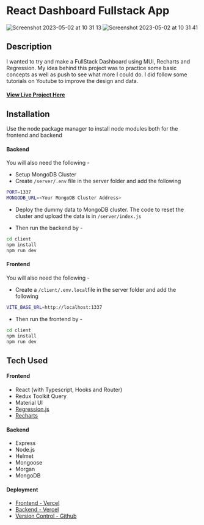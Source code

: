 # React Dashboard Fullstack App

<img width="auto" alt="Screenshot 2023-05-02 at 10 31 13" src="https://user-images.githubusercontent.com/62376840/235618252-daf3eeb9-e211-4c11-9108-6a3f36d3a613.png">

<img width="auto" alt="Screenshot 2023-05-02 at 10 31 41" src="https://user-images.githubusercontent.com/62376840/235618299-e470c263-a286-4117-b87f-b749edb7b01d.png">

## Description

I wanted to try and make a FullStack Dashboard using MUI, Recharts and Regression. My idea behind this project was to practice some basic concepts as well as push to see what more I could do. I did follow some tutorials on Youtube to improve the design and data.

#### [View Live Project Here](https://dashboard-typescript-frontend.vercel.app/)

## Installation

Use the node package manager to install node modules both for the frontend and backend

#### Backend
You will also need the following -
- Setup MongoDB Cluster
- Create ```/server/.env``` file in the server folder and add the following 
```bash 
PORT=1337
MONGODB_URL=<Your MongoDB Cluster Address>
```
- Deploy the dummy data to MongoDB cluster. The code to reset the cluster and upload the data is in ```/server/index.js```

- Then run the backend by - 
```bash
cd client
npm install
npm run dev
```

#### Frontend
You will also need the following -
- Create a ```/client/.env.local```file in the server folder and add the following 
```bash 
VITE_BASE_URL=http://localhost:1337
```
- Then run the frontend by - 
```bash
cd client
npm install
npm run dev
```

## Tech Used

#### Frontend
- React (with Typescript, Hooks and Router)
- Redux Toolkit Query
- Material UI
- [Regression.js](https://github.com/Tom-Alexander/regression-js)
- [Recharts](https://recharts.org/en-US/)

#### Backend
- Express
- Node.js
- Helmet
- Mongoose
- Morgan
- MongoDB

#### Deployment

- [Frontend - Vercel](https://dashboard-typescript-frontend.vercel.app/)
- [Backend - Vercel](https://dashboard-typescript-backend.vercel.app/)
- [Version Control - Github]()
